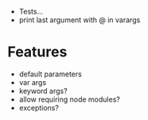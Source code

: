 - Tests...
- print last argument with @ in varargs

# Features
- default parameters
- var args
- keyword args?
- allow requiring node modules?
- exceptions?
